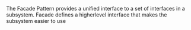 The Facade Pattern provides a unified interface to a
set of interfaces in a subsystem. Facade defines a higherlevel interface that makes the subsystem easier to use